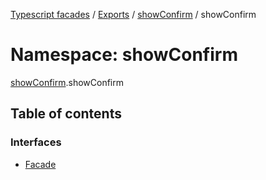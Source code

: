 [Typescript facades](../index.md) / [Exports](../modules.md) / [showConfirm](showConfirm.md) / showConfirm

# Namespace: showConfirm

[showConfirm](showConfirm.md).showConfirm

## Table of contents

### Interfaces

- [Facade](../interfaces/showConfirm.showConfirm-1.Facade.md)
